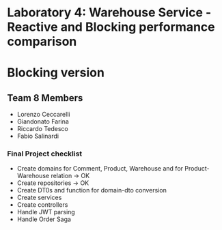 # Laboratory 4: Warehouse Service - Reactive and Blocking performance comparison
# Blocking version

## Team 8 Members

* Lorenzo Ceccarelli
* Giandonato Farina
* Riccardo Tedesco
* Fabio Salinardi

### Final Project checklist
* Create domains for Comment, Product, Warehouse and for Product-Warehouse relation -> OK
* Create repositories -> OK
* Create DT0s and function for domain-dto conversion 
* Create services 
* Create controllers
* Handle JWT parsing
* Handle Order Saga